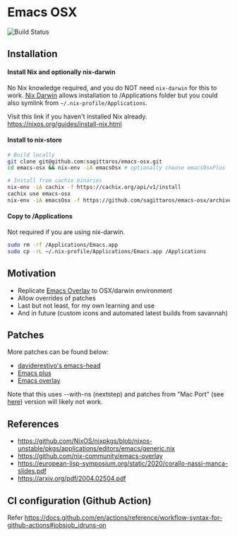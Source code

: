 # Emacs OSX

![Build Status](https://github.com/sagittaros/emacs-osx/actions/workflows/build.yml/badge.svg)

## Installation

#### Install Nix and optionally nix-darwin
No Nix knowledge required, and you do NOT need `nix-darwin` for this to work. [Nix Darwin](https://github.com/LnL7/nix-darwin) allows installation to /Applications folder but you could also symlink from `~/.nix-profile/Applications`.

Visit this link if you haven't installed Nix already.
https://nixos.org/guides/install-nix.html

#### Install to nix-store
```sh
# Build locally
git clone git@github.com:sagittaros/emacs-osx.git
cd emacs-osx && nix-env -iA emacsOsx # optionally choose emacsOsxPlus

# Install from cachix binaries
nix-env -iA cachix -f https://cachix.org/api/v1/install
cachix use emacs-osx
nix-env -iA emacsOsx -f https://github.com/sagittaros/emacs-osx/archive/main.zip
```

#### Copy to /Applications
Not required if you are using nix-darwin.
```sh
sudo rm -rf /Applications/Emacs.app
sudo cp -rL ~/.nix-profile/Applications/Emacs.app /Applications
```

## Motivation
- Replicate [Emacs Overlay](https://github.com/nix-community/emacs-overlay) to OSX/darwin environment
- Allow overrides of patches
- Last but not least, for my own learning and use
- And in future (custom icons and automated latest builds from savannah)

## Patches
More patches can be found below:
- [daviderestivo's emacs-head](https://github.com/daviderestivo/homebrew-emacs-head/tree/master/patches)
- [Emacs plus](https://github.com/d12frosted/homebrew-emacs-plus/tree/master/patches/emacs-28)
- [Emacs overlay](https://github.com/nix-community/emacs-overlay/tree/master/patches)

Note that this uses --with-ns (nextstep) and patches from "Mac Port" (see [here](https://bitbucket.org/mituharu/emacs-mac/src/master/)) version will likely not work.

## References
- https://github.com/NixOS/nixpkgs/blob/nixos-unstable/pkgs/applications/editors/emacs/generic.nix
- https://github.com/nix-community/emacs-overlay
- https://european-lisp-symposium.org/static/2020/corallo-nassi-manca-slides.pdf
- https://arxiv.org/pdf/2004.02504.pdf

## CI configuration (Github Action)
Refer https://docs.github.com/en/actions/reference/workflow-syntax-for-github-actions#jobsjob_idruns-on